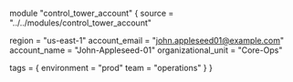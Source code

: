 module "control_tower_account" {
  source = "../../modules/control_tower_account"

  region              = "us-east-1"
  account_email       = "john.appleseed01@example.com"
  account_name        = "John-Appleseed-01"
  organizational_unit = "Core-Ops"

  tags = {
    environment = "prod"
    team        = "operations"
  }
}